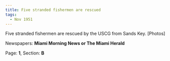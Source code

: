 ```yaml
---  
title: Five stranded fishermen are rescued  
tags:  
  - Nov 1951  
---  
```

  
Five stranded fishermen are rescued by the USCG from Sands Key. [Photos]  
  
Newspapers: **Miami Morning News or The Miami Herald**  
  
Page: **1**, Section: **B** 
